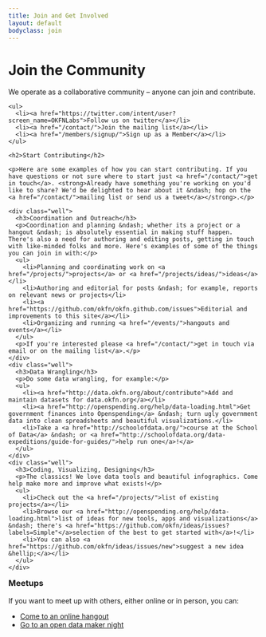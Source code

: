 ```yaml
---
title: Join and Get Involved
layout: default
bodyclass: join
---
```


<h1>Join the Community</h1>

<div class="row">
  <div class="span8">
    <p>We operate as a collaborative community &ndash; anyone can join and contribute.</p>

    <ul>
      <li><a href="https://twitter.com/intent/user?screen_name=OKFNLabs">Follow us on twitter</a></li>
      <li><a href="/contact/">Join the mailing list</a></li>
      <li><a href="/members/signup/">Sign up as a Member</a></li> 
    </ul>

    <h2>Start Contributing</h2>

    <p>Here are some examples of how you can start contributing. If you have questions or not sure where to start just <a href="/contact/">get in touch</a>. <strong>Already have something you're working on you'd like to share? We'd be delighted to hear about it &ndash; hop on the <a href="/contact/">mailing list or send us a tweet</a></strong>.</p>

    <div class="well">
      <h3>Coordination and Outreach</h3>
      <p>Coordination and planning &ndash; whether its a project or a hangout &ndash; is absolutely essential in making stuff happen. There's also a need for authoring and editing posts, getting in touch with like-minded folks and more. Here's examples of some of the things you can join in with:</p>
      <ul>
        <li>Planning and coordinating work on <a href="/projects/">projects</a> or <a href="/projects/ideas/">ideas</a></li>
        <li>Authoring and editorial for posts &ndash; for example, reports on relevant news or projects</li>
        <li><a href="https://github.com/okfn/okfn.github.com/issues">Editorial and improvements to this site</a></li>
        <li>Organizing and running <a href="/events/">hangouts and events</a></li>
      </ul>
      <p>If you're interested please <a href="/contact/">get in touch via email or on the mailing list</a>.</p>
    </div>
    <div class="well">
      <h3>Data Wrangling</h3>
      <p>Do some data wrangling, for example:</p>
      <ul>
        <li><a href="http://data.okfn.org/about/contribute">Add and maintain datasets for data.okfn.org</a></li>
        <li><a href="http://openspending.org/help/data-loading.html">Get government finances into Openspending</a> &ndash; turn ugly government data into clean spreadsheets and beautiful visualizations.</li>
        <li>Take a <a href="http://schoolofdata.org/">course at the School of Data</a> &ndash; or <a href="http://schoolofdata.org/data-expeditions/guide-for-guides/">help run one</a>!</a>
      </ul>
    </div>
    <div class="well">
      <h3>Coding, Visualizing, Designing</h3>
      <p>The classics! We love data tools and beautiful infographics. Come help make more and improve what exists!</p>
      <ul>
        <li>Check out the <a href="/projects/">list of existing projects</a></li>
        <li>Browse our <a href="http://openspending.org/help/data-loading.html">list of ideas for new tools, apps and visualizations</a> &ndash; there's <a href="https://github.com/okfn/ideas/issues?labels=Simple"</a>selection of the best to get started with</a>!</li>
        <li>You can also <a href="https://github.com/okfn/ideas/issues/new">suggest a new idea &hellip;</a></li>
      </ul>
    </div>
  </div>
  <div class="span4">
    <div class="">
      <h3 style="margin-top: 0;">Meetups</h3>
      <p>If you want to meet up with others, either online or in person, you can:</p>
      <ul>
        <li><a href="/events/hangouts/">Come to an online hangout</a></li>
        <li><a href="http://okfn.org/events/open-data-maker/">Go to an open data maker night</a></li>
      </ul>
    </div>
  </div>
</div>
</div>

